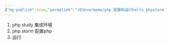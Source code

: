 ```yaml
---
{"dg-publish":true,"permalink":"/03evermemo/php 配置和运行hello phpstorm/","dgPassFrontmatter":true,"noteIcon":"","created":"","updated":""}
---
```



1. php study 集成环境
2. php storm 配置php
3. 运行


